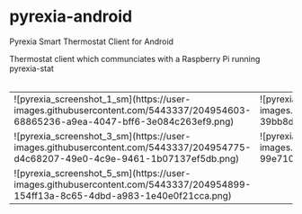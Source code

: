 # pyrexia-android
Pyrexia Smart Thermostat Client for Android

Thermostat client which communciates with a Raspberry Pi running pyrexia-stat
<br><br>
<table>
  <tr>
    <td>
      ![pyrexia_screenshot_1_sm](https://user-images.githubusercontent.com/5443337/204954603-68865236-a9ea-4047-bff6-3e084c263ef9.png)
    </td>
    <td>
      ![pyrexia_screenshot_2_sm](https://user-images.githubusercontent.com/5443337/204954664-39bb8d59-204d-43df-812e-da8d1db99262.png)
    </td>
  </tr>
  <tr>
    <td>
      ![pyrexia_screenshot_3_sm](https://user-images.githubusercontent.com/5443337/204954775-d4c68207-49e0-4c9e-9461-1b07137ef5db.png)
    </td>
    <td>
![pyrexia_screenshot_4_sm](https://user-images.githubusercontent.com/5443337/204954836-99e710d5-9ae1-4e17-980e-5d55ac2f06d4.png)
    </td>
  </tr>
  <tr>
    <td>
      ![pyrexia_screenshot_5_sm](https://user-images.githubusercontent.com/5443337/204954899-154ff13a-8c65-4dbd-a983-1e40e0f21cca.png)
    </td>
  </tr>
  </table>

